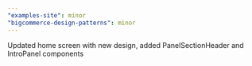 ```yaml
---
"examples-site": minor
"bigcommerce-design-patterns": minor
---
```


Updated home screen with new design, added PanelSectionHeader and IntroPanel components
